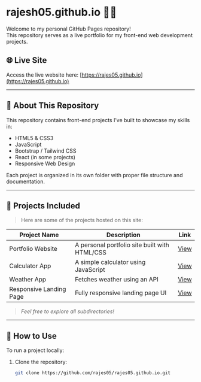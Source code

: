 # rajesh05.github.io 👨‍💻

Welcome to my personal GitHub Pages repository!  
This repository serves as a live portfolio for my front-end web development projects.

## 🌐 Live Site
Access the live website here: [https://rajes05.github.io](https://rajes05.github.io)

---

## 🧩 About This Repository

This repository contains front-end projects I’ve built to showcase my skills in:

- HTML5 & CSS3
- JavaScript
- Bootstrap / Tailwind CSS
- React (in some projects)
- Responsive Web Design

Each project is organized in its own folder with proper file structure and documentation.

---

## 📁 Projects Included

> Here are some of the projects hosted on this site:

| Project Name         | Description                                | Link                                |
|----------------------|--------------------------------------------|-------------------------------------|
| Portfolio Website    | A personal portfolio site built with HTML/CSS | [View](https://rajes05.github.io/portfolio/) |
| Calculator App       | A simple calculator using JavaScript       | [View](https://rajes05.github.io/calculator/) |
| Weather App          | Fetches weather using an API               | [View](https://rajes05.github.io/weather-app/) |
| Responsive Landing Page | Fully responsive landing page UI        | [View](https://rajes05.github.io/landing-page/) |

> _Feel free to explore all subdirectories!_

---

## 🚀 How to Use

To run a project locally:

1. Clone the repository:
   ```bash
   git clone https://github.com/rajes05/rajes05.github.io.git
